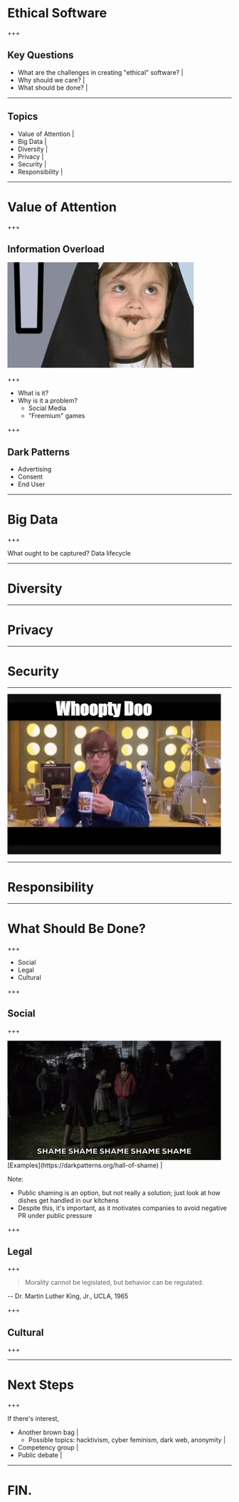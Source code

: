 # Ethical Software

+++

## Key Questions

* What are the challenges in creating "ethical" software? |
* Why should we care? |
* What should be done? |

---

## Topics 

* Value of Attention |
* Big Data |
* Diversity |
* Privacy |
* Security |
* Responsibility |
---

# Value of Attention

+++

## Information Overload

<img src="images/overload.gif" class="fragment" />

+++

* What is it?
* Why is it a problem?
  * Social Media 
  * "Freemium" games

+++

## Dark Patterns

* Advertising
* Consent
* End User

---

# Big Data

+++

What ought to be captured?
Data lifecycle

---

# Diversity

---

# Privacy

---

# Security

---

<img src="images/whoopty-doo.gif" />
 
---

# Responsibility

---

# What Should Be Done?

+++

* Social
* Legal
* Cultural

+++

## Social 

+++

<img src="images/shame.gif" />
[Examples](https://darkpatterns.org/hall-of-shame) |

Note:
* Public shaming is an option, but not really a solution; just look at how dishes get handled in our kitchens
* Despite this, it's important, as it motivates companies to avoid negative PR under public pressure

+++

## Legal

+++

> Morality cannot be legislated, but behavior can be regulated.

-- Dr. Martin Luther King, Jr., UCLA, 1965

+++

## Cultural

+++


---

# Next Steps

+++

If there's interest,

* Another brown bag | 
  * Possible topics: hacktivism, cyber feminism, dark web, anonymity |
* Competency group |
* Public debate |

---

# FIN.
